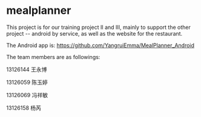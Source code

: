 mealplanner
===========

This project is for  our training project II and III, mainly to support the other project -- android by service, as well as the website for the restaurant.

The Android app is: https://github.com/YangruiEmma/MealPlanner_Android

The team members are as followings:

13126144 王永博

13126059 陈玉婷

13126069 冯祥敏

13126158 杨芮
